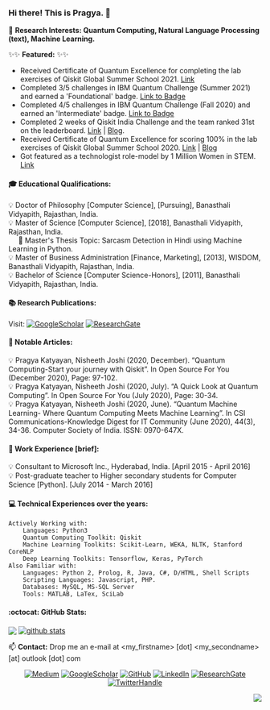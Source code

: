 
### Hi there! This is Pragya. 👋

🔭 **Research Interests: Quantum Computing, Natural Language Processing (text), Machine Learning.**

:sparkles::sparkles: **Featured:** :sparkles::sparkles: 

- Received Certificate of Quantum Excellence for completing the lab exercises of Qiskit Global Summer School 2021. [Link](https://sites.google.com/view/pragyakatyayan/home)
- Completed 3/5 challenges in IBM Quantum Challenge (Summer 2021) and earned a 'Foundational' badge. [Link to Badge](https://www.credly.com/badges/5df96c26-6b5f-48a9-b3e2-83ee0eead8be?source=linked_in_profile)
- Completed 4/5 challenges in IBM Quantum Challenge (Fall 2020) and earned an 'Intermediate' badge. [Link to Badge](https://www.youracclaim.com/badges/3613e0ab-d500-4734-9848-1ad0fc33c804?source=linked_in_profile)
- Completed 2 weeks of Qiskit India Challenge and the team ranked 31st on the leaderboard. [Link](https://www.linkedin.com/feed/update/urn:li:activity:6719509623524642816/) | [Blog](https://medium.com/@pragyakatyayan/the-qiskit-challenge-india-two-week-hackathon-in-quantum-machine-learning-58b0a3d26046).     
- Received Certificate of Quantum Excellence for scoring 100% in the lab exercises of Qiskit Global Summer School 2020. [Link](https://www.linkedin.com/feed/update/urn:li:activity:6704635671534981120/) | [Blog](https://medium.com/@pragyakatyayan/the-qiskit-global-summer-school-2020-my-quantum-awakening-9d5bb644a492)     
- Got featured as a technologist role-model by 1 Million Women in STEM. [Link](https://www.1mwis.com/profiles/Pragya-Katyayan)

#### :mortar_board: Educational Qualifications:

:bulb: Doctor of Philosophy [Computer Science], [Pursuing], Banasthali Vidyapith, Rajasthan, India.  
:bulb: Master of Science [Computer Science], [2018], Banasthali Vidyapith, Rajasthan, India.   
&nbsp;&nbsp;&nbsp;&nbsp;&nbsp;:closed_book: Master's Thesis Topic: Sarcasm Detection in Hindi using Machine Learning in Python.    
:bulb: Master of Business Administration [Finance, Marketing], [2013], WISDOM, Banasthali Vidyapith, Rajasthan, India.    
:bulb: Bachelor of Science [Computer Science-Honors], [2011], Banasthali Vidyapith, Rajasthan, India.    

#### :books: Research Publications: 

Visit: <a href="https://scholar.google.com/citations?user=HZTqQX8AAAAJ&hl=en"><img src="https://img.shields.io/badge/Google%20Scholar-blue" alt="GoogleScholar"></a>
<a href="https://www.researchgate.net/profile/Pragya_Katyayan/research"><img src="https://img.shields.io/badge/ResearchGate-black.svg?logo=researchgate" alt="ResearchGate"></a>

#### :high_brightness: Notable Articles:

:bulb: Pragya Katyayan, Nisheeth Joshi (2020, December). “Quantum Computing-Start your journey with Qiskit”. In Open Source For You (December 2020), Page: 97-102.    
:bulb: Pragya Katyayan, Nisheeth Joshi (2020, July). “A Quick Look at Quantum Computing”. In Open Source For You (July 2020), Page: 30-34.    
:bulb: Pragya Katyayan, Nisheeth Joshi (2020, June). “Quantum Machine Learning- Where Quantum Computing Meets Machine Learning”. In CSI Communications-Knowledge Digest for IT Community (June 2020), 44(3), 34-36. Computer Society of India. ISSN: 0970-647X.

#### :high_brightness: Work Experience [brief]:

:bulb: Consultant to Microsoft Inc., Hyderabad, India. [April 2015 - April 2016]     
:bulb: Post-graduate teacher to Higher secondary students for Computer Science [Python]. [July 2014 - March 2016]

#### :computer: Technical Experiences over the years:
	
	Actively Working with:
		Languages: Python3
		Quantum Computing Toolkit: Qiskit
		Machine Learning Toolkits: Scikit-Learn, WEKA, NLTK, Stanford CoreNLP
		Deep Learning Toolkits: Tensorflow, Keras, PyTorch
	Also Familiar with:
		Languages: Python 2, Prolog, R, Java, C#, D/HTML, Shell Scripts
		Scripting Languages: Javascript, PHP.
		Databases: MySQL, MS-SQL Server
		Tools: MATLAB, LaTex, SciLab

#### :octocat: GitHub Stats:

<a href="https://github.com/pragyakatyayan"><img align="center" src="https://github-readme-stats.vercel.app/api/top-langs/?username=pragyakatyayan" /></a> <a href="https://github.com/pragyakatyayan">
 <img align="center" src="https://github-readme-stats.vercel.app/api?username=pragyakatyayan&&hide=issues&count_private=true&show_icons=true" alt="github stats"/>
</a>

📫 **Contact:** Drop me an e-mail at <my_firstname> [dot] <my_secondname> [at] outlook [dot] com

<p align="center">
	<a href="https://medium.com/@pragyakatyayan"><img src="https://img.shields.io/badge/Medium--_.svg?style=social&logo=medium" alt="Medium"></a>
	<a href="https://scholar.google.com/citations?user=HZTqQX8AAAAJ&hl=en"><img src="https://img.shields.io/badge/Google%20Scholar--_.svg?style=social&logo=scholar" alt="GoogleScholar"></a>
	<a href="https://github.com/pragyakatyayan"><img src="https://img.shields.io/github/followers/pragyakatyayan.svg?label=GitHub&style=social" alt="GitHub"></a>
	<a href="https://www.linkedin.com/in/pragyakatyayan"><img src="https://img.shields.io/badge/LinkedIn--_.svg?style=social&logo=linkedin" alt="LinkedIn"></a>
	<a href="https://www.researchgate.net/profile/Pragya_Katyayan/research"><img src="https://img.shields.io/badge/ResearchGate--_.svg?style=social&logo=researchgate" alt="ResearchGate"></a>
	<a href="https://twitter.com/pragyakatyayan"><img src="https://img.shields.io/badge/Twitter--_.svg?style=social&logo=twitter" alt="TwitterHandle"></a>
	
</p>

<p align="right"> <img src="https://komarev.com/ghpvc/?username=pragyakatyayan&label=Visits&color=orange&style=plastic" /> </p>
